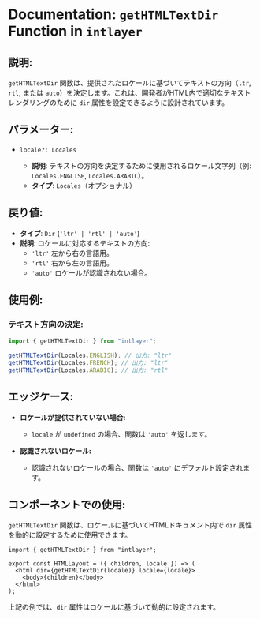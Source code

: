 # Documentation: `getHTMLTextDir` Function in `intlayer`

## 説明:

`getHTMLTextDir` 関数は、提供されたロケールに基づいてテキストの方向（`ltr`, `rtl`, または `auto`）を決定します。これは、開発者がHTML内で適切なテキストレンダリングのために `dir` 属性を設定できるように設計されています。

## パラメーター:

- `locale?: Locales`

  - **説明**: テキストの方向を決定するために使用されるロケール文字列（例: `Locales.ENGLISH`, `Locales.ARABIC`）。
  - **タイプ**: `Locales`（オプショナル）

## 戻り値:

- **タイプ**: `Dir` (`'ltr' | 'rtl' | 'auto'`)
- **説明**: ロケールに対応するテキストの方向:
  - `'ltr'` 左から右の言語用。
  - `'rtl'` 右から左の言語用。
  - `'auto'` ロケールが認識されない場合。

## 使用例:

### テキスト方向の決定:

```typescript
import { getHTMLTextDir } from "intlayer";

getHTMLTextDir(Locales.ENGLISH); // 出力: "ltr"
getHTMLTextDir(Locales.FRENCH); // 出力: "ltr"
getHTMLTextDir(Locales.ARABIC); // 出力: "rtl"
```

## エッジケース:

- **ロケールが提供されていない場合:**

  - `locale` が `undefined` の場合、関数は `'auto'` を返します。

- **認識されないロケール:**
  - 認識されないロケールの場合、関数は `'auto'` にデフォルト設定されます。

## コンポーネントでの使用:

`getHTMLTextDir` 関数は、ロケールに基づいてHTMLドキュメント内で `dir` 属性を動的に設定するために使用できます。

```tsx
import { getHTMLTextDir } from "intlayer";

export const HTMLLayout = ({ children, locale }) => (
  <html dir={getHTMLTextDir(locale)} locale={locale}>
    <body>{children}</body>
  </html>
);
```

上記の例では、`dir` 属性はロケールに基づいて動的に設定されます。

